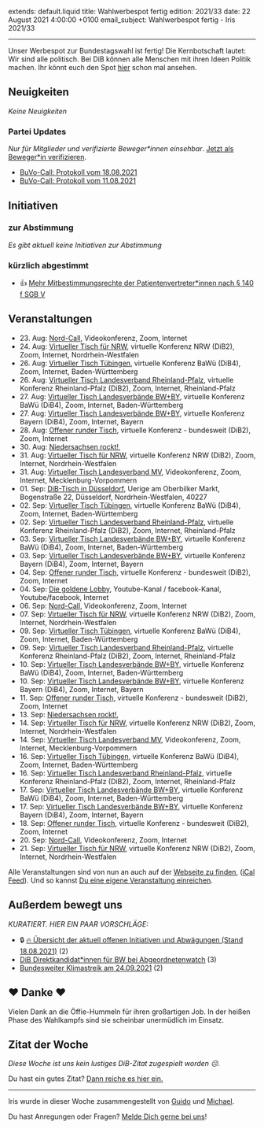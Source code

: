 
extends: default.liquid
title: Wahlwerbespot fertig
edition: 2021/33
date: 22 August 2021 4:00:00 +0100
email_subject: Wahlwerbespot fertig - Iris 2021/33

---
Unser Werbespot zur Bundestagswahl ist fertig! Die Kernbotschaft lautet: Wir sind alle politisch. Bei DiB können alle Menschen mit ihren Ideen Politik machen.
Ihr könnt euch den Spot [hier](https://www.facebook.com/demokratiebewegen/videos/200848868811769/) schon mal ansehen.


## Neuigkeiten

_Keine Neuigkeiten_

### Partei Updates

_Nur für Mitglieder und verifizierte Beweger\*innen einsehbar_. [Jetzt als Beweger\*in verifizieren](https://bewegung.jetzt/bewegerin-werden/).

 - [BuVo-Call: Protokoll vom 18.08.2021](https://marktplatz.bewegung.jetzt/t/buvo-call-protokoll-vom-18-08-2021/38615)
 - [BuVo-Call: Protokoll vom 11.08.2021](https://marktplatz.bewegung.jetzt/t/buvo-call-protokoll-vom-11-08-2021/38599)

## Initiativen

### zur Abstimmung
_Es gibt aktuell keine Initiativen zur Abstimmung_

### kürzlich abgestimmt

 - 👍 [Mehr Mitbestimmungsrechte der Patientenvertreter*innen nach § 140 f SGB V](https://abstimmen.bewegung.jetzt/initiative/309-mehr-mitbestimmungsrechte-der-patientenvertreterinnen-nach-140-f-sgb-v)


## Veranstaltungen

 - 23.&nbsp;Aug: [Nord-Call](https://bewegung.jetzt/veranstaltungen/nord-call-2021-08-23/), Videokonferenz, Zoom, Internet
 - 24.&nbsp;Aug: [Virtueller Tisch für NRW](https://bewegung.jetzt/veranstaltungen/virtueller-tisch-landesverbaende-bwby-2021-08-24/), virtuelle Konferenz NRW (DiB2), Zoom, Internet, Nordrhein-Westfalen
 - 26.&nbsp;Aug: [Virtueller Tisch Tübingen](https://bewegung.jetzt/veranstaltungen/virtueller-tisch-tuebingen-2021-08-26/), virtuelle Konferenz BaWü (DiB4), Zoom, Internet, Baden-Württemberg
 - 26.&nbsp;Aug: [Virtueller Tisch Landesverband Rheinland-Pfalz](https://bewegung.jetzt/veranstaltungen/virtueller-tisch-landesverband-rheinland-pfalz-2021-08-26/), virtuelle Konferenz Rheinland-Pfalz (DiB2), Zoom, Internet, Rheinland-Pfalz
 - 27.&nbsp;Aug: [Virtueller Tisch Landesverbände BW+BY](https://bewegung.jetzt/veranstaltungen/virtueller-tisch-landesverbaende-bwby-3-2021-08-27/), virtuelle Konferenz BaWü (DiB4), Zoom, Internet, Baden-Württemberg
 - 27.&nbsp;Aug: [Virtueller Tisch Landesverbände BW+BY](https://bewegung.jetzt/veranstaltungen/virtueller-tisch-landesverbaende-bwby-2-2021-08-27/), virtuelle Konferenz Bayern (DiB4), Zoom, Internet, Bayern
 - 28.&nbsp;Aug: [Offener runder Tisch](https://bewegung.jetzt/veranstaltungen/offener-runder-tisch-2021-08-28/), virtuelle Konferenz - bundesweit (DiB2), Zoom, Internet
 - 30.&nbsp;Aug: [Niedersachsen rockt!](https://bewegung.jetzt/veranstaltungen/niedersachsen-call-2021-08-30/), 
 - 31.&nbsp;Aug: [Virtueller Tisch für NRW](https://bewegung.jetzt/veranstaltungen/virtueller-tisch-landesverbaende-bwby-2021-08-31/), virtuelle Konferenz NRW (DiB2), Zoom, Internet, Nordrhein-Westfalen
 - 31.&nbsp;Aug: [Virtueller Tisch Landesverband MV](https://bewegung.jetzt/veranstaltungen/mv-call-2021-08-31/), Videokonferenz, Zoom, Internet, Mecklenburg-Vorpommern
 - 01.&nbsp;Sep: [DiB-Tisch in Düsseldorf](https://bewegung.jetzt/veranstaltungen/dib-tisch-in-duesseldorf/), Uerige am Oberbilker Markt, Bogenstraße 22, Düsseldorf, Nordrhein-Westfalen, 40227
 - 02.&nbsp;Sep: [Virtueller Tisch Tübingen](https://bewegung.jetzt/veranstaltungen/virtueller-tisch-tuebingen-2021-09-02/), virtuelle Konferenz BaWü (DiB4), Zoom, Internet, Baden-Württemberg
 - 02.&nbsp;Sep: [Virtueller Tisch Landesverband Rheinland-Pfalz](https://bewegung.jetzt/veranstaltungen/virtueller-tisch-landesverband-rheinland-pfalz-2021-09-02/), virtuelle Konferenz Rheinland-Pfalz (DiB2), Zoom, Internet, Rheinland-Pfalz
 - 03.&nbsp;Sep: [Virtueller Tisch Landesverbände BW+BY](https://bewegung.jetzt/veranstaltungen/virtueller-tisch-landesverbaende-bwby-3-2021-09-03/), virtuelle Konferenz BaWü (DiB4), Zoom, Internet, Baden-Württemberg
 - 03.&nbsp;Sep: [Virtueller Tisch Landesverbände BW+BY](https://bewegung.jetzt/veranstaltungen/virtueller-tisch-landesverbaende-bwby-2-2021-09-03/), virtuelle Konferenz Bayern (DiB4), Zoom, Internet, Bayern
 - 04.&nbsp;Sep: [Offener runder Tisch](https://bewegung.jetzt/veranstaltungen/offener-runder-tisch-2021-09-04/), virtuelle Konferenz - bundesweit (DiB2), Zoom, Internet
 - 04.&nbsp;Sep: [Die goldene Lobby](https://bewegung.jetzt/veranstaltungen/die-goldene-lobby/), Youtube-Kanal / facebook-Kanal, Youtube/facebook, Internet
 - 06.&nbsp;Sep: [Nord-Call](https://bewegung.jetzt/veranstaltungen/nord-call-2021-09-06/), Videokonferenz, Zoom, Internet
 - 07.&nbsp;Sep: [Virtueller Tisch für NRW](https://bewegung.jetzt/veranstaltungen/virtueller-tisch-landesverbaende-bwby-2021-09-07/), virtuelle Konferenz NRW (DiB2), Zoom, Internet, Nordrhein-Westfalen
 - 09.&nbsp;Sep: [Virtueller Tisch Tübingen](https://bewegung.jetzt/veranstaltungen/virtueller-tisch-tuebingen-2021-09-09/), virtuelle Konferenz BaWü (DiB4), Zoom, Internet, Baden-Württemberg
 - 09.&nbsp;Sep: [Virtueller Tisch Landesverband Rheinland-Pfalz](https://bewegung.jetzt/veranstaltungen/virtueller-tisch-landesverband-rheinland-pfalz-2021-09-09/), virtuelle Konferenz Rheinland-Pfalz (DiB2), Zoom, Internet, Rheinland-Pfalz
 - 10.&nbsp;Sep: [Virtueller Tisch Landesverbände BW+BY](https://bewegung.jetzt/veranstaltungen/virtueller-tisch-landesverbaende-bwby-3-2021-09-10/), virtuelle Konferenz BaWü (DiB4), Zoom, Internet, Baden-Württemberg
 - 10.&nbsp;Sep: [Virtueller Tisch Landesverbände BW+BY](https://bewegung.jetzt/veranstaltungen/virtueller-tisch-landesverbaende-bwby-2-2021-09-10/), virtuelle Konferenz Bayern (DiB4), Zoom, Internet, Bayern
 - 11.&nbsp;Sep: [Offener runder Tisch](https://bewegung.jetzt/veranstaltungen/offener-runder-tisch-2021-09-11/), virtuelle Konferenz - bundesweit (DiB2), Zoom, Internet
 - 13.&nbsp;Sep: [Niedersachsen rockt!](https://bewegung.jetzt/veranstaltungen/niedersachsen-call-2021-09-13/), 
 - 14.&nbsp;Sep: [Virtueller Tisch für NRW](https://bewegung.jetzt/veranstaltungen/virtueller-tisch-landesverbaende-bwby-2021-09-14/), virtuelle Konferenz NRW (DiB2), Zoom, Internet, Nordrhein-Westfalen
 - 14.&nbsp;Sep: [Virtueller Tisch Landesverband MV](https://bewegung.jetzt/veranstaltungen/mv-call-2021-09-14/), Videokonferenz, Zoom, Internet, Mecklenburg-Vorpommern
 - 16.&nbsp;Sep: [Virtueller Tisch Tübingen](https://bewegung.jetzt/veranstaltungen/virtueller-tisch-tuebingen-2021-09-16/), virtuelle Konferenz BaWü (DiB4), Zoom, Internet, Baden-Württemberg
 - 16.&nbsp;Sep: [Virtueller Tisch Landesverband Rheinland-Pfalz](https://bewegung.jetzt/veranstaltungen/virtueller-tisch-landesverband-rheinland-pfalz-2021-09-16/), virtuelle Konferenz Rheinland-Pfalz (DiB2), Zoom, Internet, Rheinland-Pfalz
 - 17.&nbsp;Sep: [Virtueller Tisch Landesverbände BW+BY](https://bewegung.jetzt/veranstaltungen/virtueller-tisch-landesverbaende-bwby-3-2021-09-17/), virtuelle Konferenz BaWü (DiB4), Zoom, Internet, Baden-Württemberg
 - 17.&nbsp;Sep: [Virtueller Tisch Landesverbände BW+BY](https://bewegung.jetzt/veranstaltungen/virtueller-tisch-landesverbaende-bwby-2-2021-09-17/), virtuelle Konferenz Bayern (DiB4), Zoom, Internet, Bayern
 - 18.&nbsp;Sep: [Offener runder Tisch](https://bewegung.jetzt/veranstaltungen/offener-runder-tisch-2021-09-18/), virtuelle Konferenz - bundesweit (DiB2), Zoom, Internet
 - 20.&nbsp;Sep: [Nord-Call](https://bewegung.jetzt/veranstaltungen/nord-call-2021-09-20/), Videokonferenz, Zoom, Internet
 - 21.&nbsp;Sep: [Virtueller Tisch für NRW](https://bewegung.jetzt/veranstaltungen/virtueller-tisch-landesverbaende-bwby-2021-09-21/), virtuelle Konferenz NRW (DiB2), Zoom, Internet, Nordrhein-Westfalen

Alle Veranstaltungen sind von nun an auch auf der [Webseite zu finden](https://bewegung.jetzt/veranstaltungen/), ([iCal Feed](https://bewegung.jetzt/?ical=1)). Und so kannst [Du eine eigene Veranstaltung einreichen](https://marktplatz.bewegung.jetzt/t/eine-veranstaltung-auf-der-webseite-einreichen/21379).


## Außerdem bewegt uns

_KURATIERT. HIER EIN PAAR VORSCHLÄGE:_
 - 🔒 [:fire: Übersicht der aktuell offenen Initiativen und Abwägungen (Stand 18.08.2021)](https://marktplatz.bewegung.jetzt/t/uebersicht-der-aktuell-offenen-initiativen-und-abwaegungen-stand-18-08-2021/8430) (2)
 - [DiB Direktkandidat*innen für BW bei Abgeordnetenwatch](https://marktplatz.bewegung.jetzt/t/dib-direktkandidat-innen-fuer-bw-bei-abgeordnetenwatch/38611) (3)
 - [Bundesweiter Klimastreik am 24.09.2021](https://marktplatz.bewegung.jetzt/t/bundesweiter-klimastreik-am-24-09-2021/38613) (2)

## ❤️ Danke ❤️
Vielen Dank an die Öffie-Hummeln für ihren großartigen Job. In der heißen Phase des Wahlkampfs sind sie scheinbar unermüdlich im Einsatz.

## Zitat der Woche
_Diese Woche ist uns kein lustiges DiB-Zitat zugespielt worden ☹._

Du hast ein gutes Zitat? [Dann reiche es hier ein.](https://marktplatz.bewegung.jetzt/t/fortsetzung-lustige-dib-zitate/24431)


---

Iris wurde in dieser Woche zusammengestellt von [Guido](https://marktplatz.bewegung.jetzt/u/Guido/) und [Michael](https://marktplatz.bewegung.jetzt/u/MichaelVoss/).

Du hast Anregungen oder Fragen? [Melde Dich gerne bei uns](https://marktplatz.bewegung.jetzt/t/neu-iris-die-woechtliche-zusammenfasssung-zum-sonntagsbrunch/10990)!

